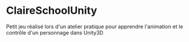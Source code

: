 # ClaireSchoolUnity
 Petit jeu réalisé lors d'un atelier pratique pour apprendre l'animation et le contrôle d'un personnage dans Unity3D
